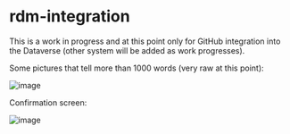 # rdm-integration
This is a work in progress and at this point only for GitHub integration into the Dataverse (other system will be added as work progresses).

Some pictures that tell more than 1000 words (very raw at this point):

![image](https://user-images.githubusercontent.com/101262459/193055711-a0f3c227-6aee-4bc6-8fa8-40894f4d8302.png)

Confirmation screen:

![image](https://user-images.githubusercontent.com/101262459/193056040-7f07ac20-ab45-4483-8dfe-c4c91e5e41df.png)
